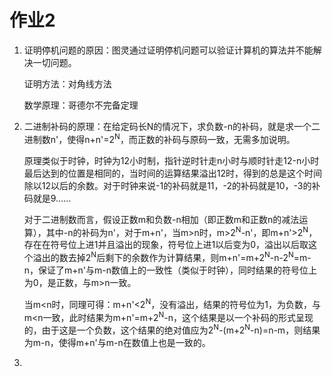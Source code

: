 # 作业2
1. 证明停机问题的原因：图灵通过证明停机问题可以验证计算机的算法并不能解决一切问题。

    证明方法：对角线方法
  
    数学原理：哥德尔不完备定理

2.  二进制补码的原理：在给定码长N的情况下，求负数-n的补码，就是求一个二进制数n'，使得n+n'=2<sup>N</sup>，而正数的补码与原码一致，无需多加说明。
    
    原理类似于时钟，时钟为12小时制，指针逆时针走n小时与顺时针走12-n小时最后达到的位置是相同的，当时间的运算结果溢出12时，得到的总是这个时间除以12以后的余数。对于时钟来说-1的补码就是11，-2的补码就是10，-3的补码就是9……
    
    对于二进制数而言，假设正数m和负数-n相加（即正数m和正数n的减法运算），其中-n的补码为n'，对于m+n'，当m>n时，m>2<sup>N</sup>-n'，即m+n'>2<sup>N</sup>，存在在符号位上进1并且溢出的现象，符号位上进1以后变为0，溢出以后取这个溢出的数去掉2<sup>N</sup>后剩下的余数作为计算结果，则m+n'=m+2<sup>N</sup>-n-2<sup>N</sup>=m-n，保证了m+n'与m-n数值上的一致性（类似于时钟），同时结果的符号位上为0，是正数，与m>n一致。
    
    当m<n时，同理可得：m+n'<2<sup>N</sup>，没有溢出，结果的符号位为1，为负数，与m<n一致，此时结果为m+n'=m+2<sup>N</sup>-n，这个结果是以一个补码的形式呈现的，由于这是一个负数，这个结果的绝对值应为2<sup>N</sup>-(m+2<sup>N</sup>-n)=n-m，则结果为m-n，使得m+n'与m-n在数值上也是一致的。

3. 
